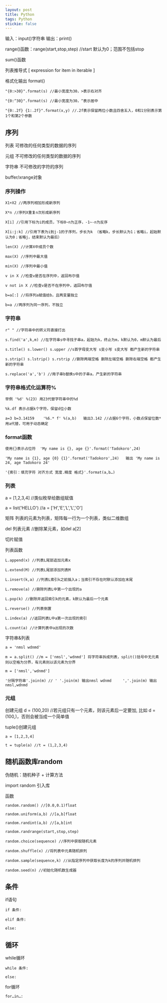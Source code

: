 ```yaml
---
layout: post
title: Python
tags: Python
stickie: false
---
```


输入：input()字符串  输出：print()

range()函数：range(start,stop,step) //start 默认为0；范围不包括stop

sum()函数

列表推导式 [ expression for item in iterable ]

格式化输出 format()

    "{0:>30}".format(s) //最小宽度为30，>表示右对齐
    
    "{0:^30}".format(s) //最小宽度为30，^表示居中
    
    "{0:.2f} {1:.2f}".format(x,y) //.2f表示保留两位小数且四舍五入，0和1分别表示第1个和第2个参数
    
## 序列

列表 可修改的任何类型的数据的序列

元组 不可修改的任何类型的数据的序列

字符串 不可修改的字符的序列

buffer/xrange对象

### 序列操作

    X1+X2 //两序列相加形成新序列
    
    X*n //序列X重复n次形成新序列
    
    X[i] //引用下标为i的成员，下标0~n为正序，-1~-n为反序
    
    X[i:j:k] //引用下表为i到j-1的子序列，步长为k （省略k，步长默认为1；省略i，起始默认为0；省略j，结束默认为最后）
    
    len(X) //计算X中成员个数
    
    max(X) //序列中最大值
    
    min(X) //序列中最小值
    
    v in X //检查v是否在序列中，返回布尔值
    
    v not in X //检查v是否不在序列中，返回布尔值
    
    b=a[:] //将序列a赋值给b，且两变量独立
    
    b=a //两序列为同一序列，不独立
    
### 字符串

    r" " //字符串中的转义符直接打出
    
    s.find('a',k,m) //在字符串s中寻找子串a，起始为k，终止为m，k默认为0，m默认为最后
    
    s.title() s.lower() s.upper //s首字母变大写 s变小写 s变大写 都产生新的字符串
    
    s.strip() s.lstrip() s.rstrip //删除两端空格 删除左端空格 删除右端空格 都产生新的字符串
    
    s.replace('a','b') //用子串b替换s中的子串a，产生新的字符串
    
### 字符串格式化运算符%

    举例 '%d' %(23) 用23代替字符串中的%d

    %k.df 表示占据k个字符，保留d位小数

    a=3 b=3.14159    '%6.* f' %(a,b)   输出3.142 //占据6个字符，小数点保留位数* 用a代替，可用于动态确定

### format函数

    使用{}表示占位符  'My name is {}, age {}'.format('Tadokoro',24)
    
    'My name is {1}, age {0} {1}'.format('Tadokoro',24)   输出 'My name is 24, age Tadokoro 24'
    
    '{索引：填充字符 对齐方式 宽度.精度 格式}'.format(a,b…)

### 列表

a = [1,2,3,4] //类似枚举给数组赋值

a = list('HELLO') //a = ['H','E','L','L','O']

矩阵 列表的元素为列表，矩阵每一行为一个列表，类似二维数组

del 列表元素 //删除某元素，如del a[2]

切片赋值

列表函数

    L.append(x) //列表L尾部追加元素x
    
    L.extend(M) //列表L尾部添加列表M
    
    L.insert(k,a) //列表L索引k之前插入a；当索引不存在时默认添加在末尾
    
    L.remove(a) //删除列表L中第一个出现的a
    
    L.pop(k) //删除并返回索引k的元素，k默认为最后一个元素
    
    L.reverse() //列表倒置
    
    L.index(a) //返回列表L中a第一次出现的索引
    
    L.count(a) //计算列表中a出现的次数
    
字符串&列表

    a = 'nmsl wdnmd'
    
    m = a.split() //m = ['nmsl','wdnmd'] 将字符串拆成列表，split()括号中无元素则以空格为分界，有元素则以该元素为分界
    
    m = ['nmsl','wdnmd']
    
    '分隔字符串'.join(m) // ' '.join(m) 输出nmsl wdnmd     ','.join(m) 输出nmsl,wdnmd
    
### 元组

创建元组 d = (100,20) //若元组只有一个元素，则该元素后一定要加, 比如 d = (100,)，否则会被当成一个简单值

tuple()创建元组

    a = [1,2,3,4]
    
    t = tuple(a) //t = (1,2,3,4)
    
## 随机函数库random

伪随机：随机种子 + 计算方法

import random 引入库

函数

    random.random() //[0.0,0.1)float
    
    random.uniform(a,b) //[a,b]float
    
    random.randint(a,b) //[a,b]int
    
    random.randrange(start,stop,step)
    
    random.choice(sequence) //序列中获取随机元素
    
    random.shuffle(x) //将列表中元素随机排列
    
    random.sample(sequence,k) //从指定序列中获取长度为k的序列并随机排列
    
    random.seed(n) //初始化随机数生成器
    
## 条件

if语句

    if 条件:
    
    elif 条件:

    else:

## 循环

while循环

    while 条件:
    
    else:
    
for循环
    
    for…in…:
    
    

